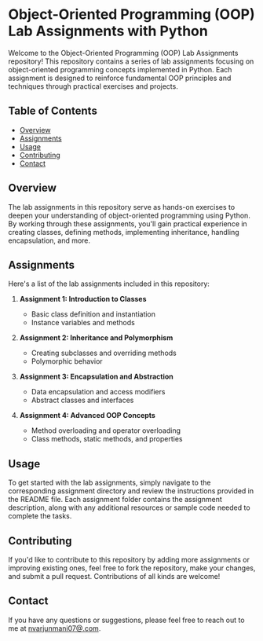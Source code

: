 # Object-Oriented Programming (OOP) Lab Assignments with Python

Welcome to the Object-Oriented Programming (OOP) Lab Assignments repository! This repository contains a series of lab assignments focusing on object-oriented programming concepts implemented in Python. Each assignment is designed to reinforce fundamental OOP principles and techniques through practical exercises and projects.

## Table of Contents

- [Overview](#overview)
- [Assignments](#assignments)
- [Usage](#usage)
- [Contributing](#contributing)
- [Contact](#contact)

## Overview

The lab assignments in this repository serve as hands-on exercises to deepen your understanding of object-oriented programming using Python. By working through these assignments, you'll gain practical experience in creating classes, defining methods, implementing inheritance, handling encapsulation, and more.

## Assignments

Here's a list of the lab assignments included in this repository:

1. **Assignment 1: Introduction to Classes**
   - Basic class definition and instantiation
   - Instance variables and methods

2. **Assignment 2: Inheritance and Polymorphism**
   - Creating subclasses and overriding methods
   - Polymorphic behavior

3. **Assignment 3: Encapsulation and Abstraction**
   - Data encapsulation and access modifiers
   - Abstract classes and interfaces

4. **Assignment 4: Advanced OOP Concepts**
   - Method overloading and operator overloading
   - Class methods, static methods, and properties

## Usage

To get started with the lab assignments, simply navigate to the corresponding assignment directory and review the instructions provided in the README file. Each assignment folder contains the assignment description, along with any additional resources or sample code needed to complete the tasks.

## Contributing

If you'd like to contribute to this repository by adding more assignments or improving existing ones, feel free to fork the repository, make your changes, and submit a pull request. Contributions of all kinds are welcome!


## Contact

If you have any questions or suggestions, please feel free to reach out to me at [nvarjunmani07@.com](mailto:nvarjunmani07@.com).
